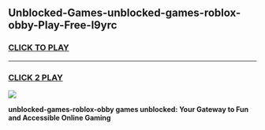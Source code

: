 
## Unblocked-Games-unblocked-games-roblox-obby-Play-Free-l9yrc
<h3>
<a href="https://premium76.site?title=unblocked-games-roblox-obby&ref=18A">CLICK TO PLAY</a></h3>
<hr>

<h3>
<a href="https://premium76.site?title=unblocked-games-roblox-obby&ref=18A">CLICK 2 PLAY</a>
  
</h3>

<a href="https://premium76.site?title=unblocked-games-roblox-obby&ref=18A"><img src="https://clearcache.store/games.png"></a>


**unblocked-games-roblox-obby games unblocked: Your Gateway to Fun and Accessible Online Gaming**
